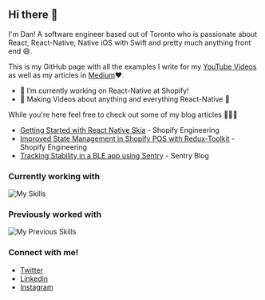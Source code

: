 ## Hi there 👋 

I'm Dan! A software engineer based out of Toronto who is passionate about React, React-Native, Native iOS with Swift and pretty much anything front end 😄. 

This is my GitHub page with all the examples I write for my <a href="https://www.youtube.com/channel/UC4Lepw3SuzwYWcHQ6SDPlEQ">YouTube Videos</a> as well as my articles in <a href="https://medium.com/@dfriyia">Medium</a>❤️.

- 🔭 I’m currently working on React-Native at Shopify!
- 🎥 Making Videos about anything and everything React-Native 🙂

While you're here feel free to check out some of my blog articles 👨🏻‍💻
* [Getting Started with React Native Skia](https://shopify.engineering/getting-started-with-react-native-skia) - Shopify Engineering
* [Improved State Management in Shopify POS with Redux-Toolkit](https://shopify.engineering/react-redux-toolkit-migration) - Shopify Engineering
* [Tracking Stability in a BLE app using Sentry](https://blog.sentry.io/tracking-stability-in-a-bluetooth-low-energy-based-react-native-app) - Sentry Blog

### Currently working with

![My Skills](https://skillicons.dev/icons?i=ts,js,react,redux,jest,graphql,github)

### Previously worked with

![My Previous Skills](https://skillicons.dev/icons?i=flutter,dart,swift,html,css,java,cpp)

### Connect with me!

* [Twitter](https://twitter.com/wa2goose)
* [Linkedin](https://www.linkedin.com/in/thefriyia/)
* [Instagram](https://www.instagram.com/dan.rnlab/)

